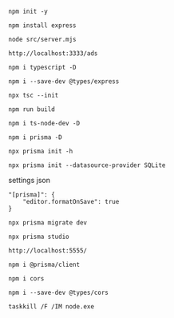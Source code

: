 ```
npm init -y
```

```
npm install express
```

```
node src/server.mjs
```

```
http://localhost:3333/ads
```

```
npm i typescript -D
```

```
npm i --save-dev @types/express
```

```
npx tsc --init 
```

```
npm run build
```

```
npm i ts-node-dev -D
```

```
npm i prisma -D
```

```
npx prisma init -h
```

```
npx prisma init --datasource-provider SQLite
```

settings json
```
"[prisma]": {
    "editor.formatOnSave": true
}
```

```
npx prisma migrate dev
```

```
npx prisma studio

http://localhost:5555/
```

```
npm i @prisma/client
```

```
npm i cors
```

```
npm i --save-dev @types/cors
```

```
taskkill /F /IM node.exe
```